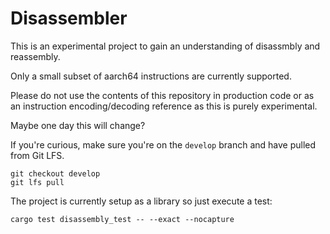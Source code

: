 # Disassembler

This is an experimental project to gain an understanding of disassmbly and reassembly.

Only a small subset of aarch64 instructions are currently supported.

Please do not use the contents of this repository in production code or as an instruction encoding/decoding reference as this is purely experimental.

Maybe one day this will change?

If you're curious, make sure you're on the `develop` branch and have pulled from Git LFS.

```
git checkout develop
git lfs pull
```

The project is currently setup as a library so just execute a test:

```
cargo test disassembly_test -- --exact --nocapture
```

